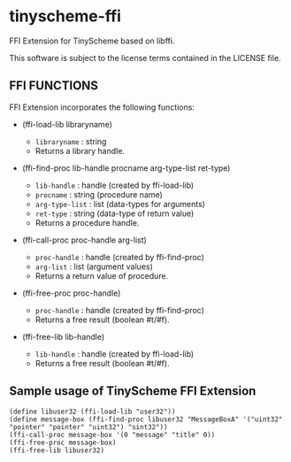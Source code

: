 tinyscheme-ffi
==============

FFI Extension for TinyScheme based on libffi.

This software is subject to the license terms contained in the LICENSE file.


FFI FUNCTIONS
-------------

FFI Extension incorporates the following functions:

* (ffi-load-lib libraryname)
  -  `libraryname` : string
  - Returns a library handle.

* (ffi-find-proc lib-handle procname arg-type-list ret-type)
  - `lib-handle` : handle (created by ffi-load-lib)
  - `procname` : string (procedure name)
  - `arg-type-list` : list (data-types for arguments)
  - `ret-type` : string (data-type of return value)
  - Returns a procedure handle.

* (ffi-call-proc proc-handle arg-list)
  - `proc-handle` : handle (created by ffi-find-proc)
  - `arg-list` : list (argument values)
  - Returns a return value of procedure.

* (ffi-free-proc proc-handle)
  - `proc-handle` : handle (created by ffi-find-proc)
  - Returns a free result (boolean #t/#f).

* (ffi-free-lib lib-handle)
  - `lib-handle` : handle (created by ffi-load-lib)
  - Returns a free result (boolean #t/#f).


Sample usage of TinyScheme FFI Extension
----------------------------------------

    (define libuser32 (ffi-load-lib "user32"))
    (define message-box (ffi-find-proc libuser32 "MessageBoxA" '("uint32" "pointer" "pointer" "uint32") "sint32"))
    (ffi-call-proc message-box '(0 "message" "title" 0))
    (ffi-free-proc message-box)
    (ffi-free-lib libuser32)
